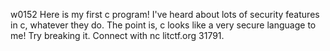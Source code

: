w0152
Here is my first c program! I've heard about lots of security features in c, whatever they do. The point is, c looks like a very secure language to me! Try breaking it. Connect with nc litctf.org 31791.
